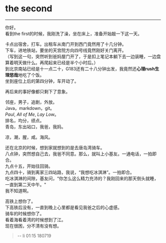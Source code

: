 # the second

------

你好。  
看到the first的时候，我刚洗了澡，坐在床上，准备开始敲一下这一天。  

卡点出宿舍，打车。出租车从南门开到西门竟然用了十几分钟。  
下车，进地铁站，要坐的天宫院方向四号线竟然刚好关门离开。  
（写到这一句，突然听到爸妈屋门开了，于是扣上笔记本躺下去一边装睡，一边盘算着明天做什么。再爬起来已经是半个小时后。）  
到北京南站已经是十一点二十，G183还有二十八分钟出发，我竟然还**心理rush生理悠哉**地吃了个饭。  
坐到座位上后的第四分钟，车开动了。  

再后来的事好像都只剩下了意象。  

邻座，男子，追剧，外放。  
Java，markdown，git。  
*Paul*, *All of Me*, *Lay Low*。  
排名，均分，绩点。  
青岛，东出站口，我爸，我妈。  

凉，潮，腥，咸。海风。  

还在北京的时候，想到家就想到的是去唐岛湾骑车。  
八点钟，突然想自己去，我爸不同意。那么，就叫上小基友。一通电话，一拍即合。  
九点十五，开始往回骑。  
九点四十，骑到离家三四站路，我说，“我想吃冰淇淋”。一拍即合。  
吃冰淇淋的间隙，基友问，“你怎么这么精力充沛的？我刚回来的那天倒头就睡，一直到第二天中午。"  
我不知道啊。  

高铁上想你了。  
下高铁后没有，一直到晚上心里都是看见我爸之后的心虚感。  
骑车的时候想你了。  
看着海看着湾的时候想到了江。  
现在很困，分不清有没有想。  


> -- li 01:15 180719